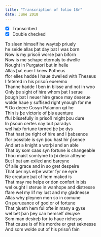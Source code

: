 ```yaml
---
title: "Transcription of folio 18r"
date: June 2018
---
```


- [X] Transcribed
- [X] Double checked

To sleen himself he wayteþ priuely  
he seide allas þat day þat I was born  
Now is my prison̄ worse þan biforn  
Now is me schape eternaly to dwelle  
Nought in Purgatori but in helle  
Allas þat euer I knew Ꝑotheus  
ffor elles hadde I haue dwelled with Theseus  
I fetered in his prison̄ eueremo  
Thanne hadde I ben in blisse and not in woo  
Only þe sight of hire whom þat I serue  
þough þat I neuer hire grace may deserue  
wolde haue y suffised right ynough for me  
¶ Oo deere Cosyn Palamon qd he  
Thin is þe victorie of þis auenture  
fful blissefully in prison̄ might þou dure  
In p̉soun certes nay but paradys  
wel haþ fortune torned þe þe dys  
That hast þe right of hire and I þabsence  
ffor possible is syn þou hast hir p̔sence  
And art a knight a worþi and an able  
That by som caas syn fortune is changeable  
Thou maist somtyme to þi desir atteyne  
But I þat am exiled and bareyne  
Of alle grace and in so gret despeire  
That þer nys erþe water fyr ne eyre  
Ne creature þat of hem maked is  
That may me helpe or don confort in þis  
wel ought I sterue in wanhope and distresse  
ffare wel my lif my lust and my gladnesse  
Allas why pleynen men so in comune  
On purueance of god or of fortune  
That ȝiueth hem ful ofte in many a gyse  
wel bet þan þey can hemself deuyse  
Som man desireþ for to haue richesse  
That cause is of his mordre or gret seknesse  
And som wolde out of his prison̄ fain  
